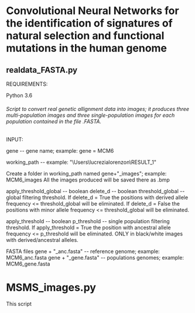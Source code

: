 # Convolutional Neural Networks for the identification of signatures of natural selection and functional mutations in the human genome

## realdata_FASTA.py

REQUIREMENTS: 

Python 3.6

###### Script to convert real genetic allignment data into images; it produces three multi-population images and three single-population images for each population contained in the file .FASTA. 

INPUT:

gene -- gene name; example: gene = MCM6

working_path -- example: "\Users\lucrezialorenzon\RESULT_1"

Create a folder in working_path named gene+"_images"; example: MCM6_images
All the images produced will be saved there as .bmp

apply_threshold_global -- boolean
delete_d -- boolean
threshold_global -- global filtering threshold. If delete_d = True the positions with derived allele frequency <= threshold_global will be eliminated. If delete_d = False the positions with minor allele frequency <= threshold_global will be eliminated.

apply_threshold -- boolean
p_threshold -- single population filtering threshold. If apply_threshold = True the position with ancestral allele frequency <= p_threshold will be eliminated. ONLY in black/white images with derived/ancestral alleles.

FASTA files
gene + "_anc.fasta" -- reference genome; example: MCM6_anc.fasta
gene + "_gene.fasta" -- populations genomes; example: MCM6_gene.fasta

# MSMS_images.py

This script





